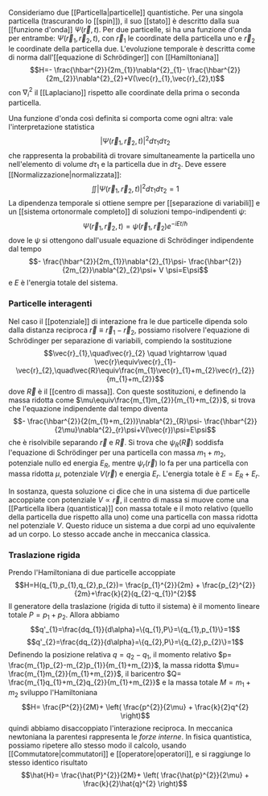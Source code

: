 Consideriamo due [[Particella|particelle]] quantistiche. Per una singola particella (trascurando lo [[spin]]), il suo [[stato]] è descritto dalla sua [[funzione d'onda]] $\Psi(\vec{r},t)$. Per due particelle, si ha una funzione d'onda per entrambe: $\Psi(\vec{r}_{1},\vec{r}_{2},t)$, con $\vec{r}_{1}$ le coordinate della particella uno e $\vec{r}_{2}$ le coordinate della particella due. L'evoluzione temporale è descritta come di norma dall'[[equazione di Schrödinger]] con [[Hamiltoniana]]
$$H=- \frac{\hbar^{2}}{2m_{1}}\nabla^{2}_{1}- \frac{\hbar^{2}}{2m_{2}}\nabla^{2}_{2}+V(\vec{r}_{1},\vec{r}_{2},t)$$
con $\nabla^{2}_{i}$ il [[Laplaciano]] rispetto alle coordinate della prima o seconda particella.

Una funzione d'onda così definita si comporta come ogni altra: vale l'interpretazione statistica
$$|\Psi(\vec{r}_{1},\vec{r}_{2},t)|^{2}d\tau_{1}d\tau_{2}$$
che rappresenta la probabilità di trovare simultaneamente la particella uno nell'elemento di volume $d\tau_{1}$ e la particella due in $d\tau_{2}$. Deve essere [[Normalizzazione|normalizzata]]:
$$\iint|\Psi(\vec{r}_{1},\vec{r}_{2},t)|^{2}d\tau_{1}d\tau_{2}=1$$
La dipendenza temporale si ottiene sempre per [[separazione di variabili]] e un [[sistema ortonormale completo]] di soluzioni tempo-indipendenti $\psi$:
$$\Psi(\vec{r}_{1},\vec{r}_{2},t)=\psi(\vec{r}_{1},\vec{r}_{2})e^{-i E t/\hbar}$$
dove le $\psi$ si ottengono dall'usuale equazione di Schrödinger indipendente dal tempo
$$- \frac{\hbar^{2}}{2m_{1}}\nabla^{2}_{1}\psi- \frac{\hbar^{2}}{2m_{2}}\nabla^{2}_{2}\psi+ V \psi=E\psi$$
e $E$ è l'energia totale del sistema.
### Particelle interagenti
Nel caso il [[potenziale]] di interazione fra le due particelle dipenda solo dalla distanza reciproca $\vec{r}\equiv\vec{r}_{1}-\vec{r}_{2}$, possiamo risolvere l'equazione di Schrödinger per separazione di variabili, compiendo la sostituzione
$$\vec{r}_{1},\quad\vec{r}_{2} \quad \rightarrow \quad \vec{r}\equiv\vec{r}_{1}-\vec{r}_{2},\quad\vec{R}\equiv\frac{m_{1}\vec{r}_{1}+m_{2}\vec{r}_{2}}{m_{1}+m_{2}}$$
dove $\vec{R}$ è il [[centro di massa]]. Con queste sostituzioni, e definendo la massa ridotta come $\mu\equiv\frac{m_{1}m_{2}}{m_{1}+m_{2}}$, si trova che l'equazione indipendente dal tempo diventa
$$- \frac{\hbar^{2}}{2(m_{1}+m_{2})}\nabla^{2}_{R}\psi- \frac{\hbar^{2}}{2\mu}\nabla^{2}_{r}\psi+V(\vec{r})\psi=E\psi$$
che è risolvibile separando $\vec{r}$ e $\vec{R}$. Si trova che $\psi_{R}(\vec{R})$ soddisfa l'equazione di Schrödinger per una particella con massa $m_{1}+m_{2}$, potenziale nullo ed energia $E_{R}$, mentre $\psi_{r}(\vec{r})$ lo fa per una particella con massa ridotta $\mu$, potenziale $V(\vec{r})$ e energia $E_{r}$. L'energia totale è $E=E_{R}+E_{r}$.

In sostanza, questa soluzione ci dice che in una sistema di due particelle accoppiate con potenziale $V\propto\vec{r}$, il centro di massa si muove come una [[Particella libera (quantistica)]] con massa totale e il moto relativo (quello della particella due rispetto alla uno) come una particella con massa ridotta nel potenziale $V$. Questo riduce un sistema a due corpi ad uno equivalente ad un corpo. Lo stesso accade anche in meccanica classica.
### Traslazione rigida
Prendo l'Hamiltoniana di due particelle accoppiate
$$H=H(q_{1},p_{1},q_{2},p_{2})= \frac{p_{1}^{2}}{2m} + \frac{p_{2}^{2}}{2m}+\frac{k}{2}(q_{2}-q_{1})^{2}$$
Il generatore della traslazione (rigida di tutto il sistema) è il momento lineare totale $P=p_{1}+p_{2}$. Allora abbiamo
$$q'_{1}=\frac{dq_{1}}{d\alpha}=\{q_{1},P\}=\{q_{1},p_{1}\}=1$$
$$q'_{2}=\frac{dq_{2}}{d\alpha}=\{q_{2},P\}=\{q_{2},p_{2}\}=1$$
Definendo la posizione relativa $q=q_{2}-q_{1}$, il momento relativo $p= \frac{m_{1}p_{2}-m_{2}p_{1}}{m_{1}+m_{2}}$, la massa ridotta $\mu= \frac{m_{1}m_{2}}{m_{1}+m_{2}}$, il baricentro $Q= \frac{m_{1}q_{1}+m_{2}q_{2}}{m_{1}+m_{2}}$ e la massa totale $M=m_{1}+m_{2}$ sviluppo l'Hamiltoniana
$$H= \frac{P^{2}}{2M}+ \left( \frac{p^{2}}{2\mu} + \frac{k}{2}q^{2} \right)$$
quindi abbiamo disaccoppiato l'interazione reciproca. In meccanica newtoniana la parentesi rappresenta le *forze interne*. In fisica quantistica, possiamo ripetere allo stesso modo il calcolo, usando [[Commutatore|commutatori]] e [[operatore|operatori]], e si raggiunge lo stesso identico risultato
$$\hat{H}= \frac{\hat{P}^{2}}{2M}+ \left( \frac{\hat{p}^{2}}{2\mu} + \frac{k}{2}\hat{q}^{2} \right)$$
